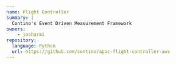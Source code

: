 ```yaml
---
name: Flight Controller
summary: |
  Contino's Event Driven Measurement Framework
owners:
    - josharmi
repository:
  language: Python
  url: https://github.com/contino/apac-flight-controller-aws
---
```


<NodeGraph />
